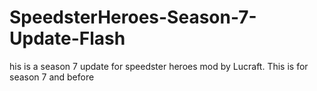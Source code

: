 # SpeedsterHeroes-Season-7-Update-Flash
his is a season 7 update for speedster heroes mod by Lucraft. This is for season 7 and before
